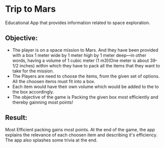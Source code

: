 # Trip to Mars

Educational App that provides information related to space exploration.

## Objective:
- The player is on a space mission to Mars. And they have been provided with a box 1 meter wide by 1 meter high by 1 meter  deep—in other words, having a volume of 1 cubic  meter (1 m3)(One meter is about 39-1/2 inches) within which they have to pack all the items that they want to take for the mission. 
- The Players are need to choose the items, from the given set of options. All the choosen items must fit  into a box.
- Each item would have their own volume which would be added to the to the box accordingly.
- The objective of the game is Packing the given box most efficiently and thereby gainning  most points!

## Result:
Most Efficient packing gains most points. At the end of the game, the app explains the relevance of each choosen item and describing it's efficiency. The app also splashes some trivia at the end.


